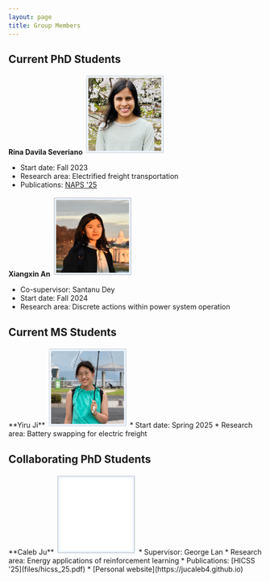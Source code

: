```yaml
---
layout: page
title: Group Members
---
```


<p style="text-align:center;"><h2>Current PhD Students</h2></p>

**Rina Davila Severiano**
<img src="/images/headshot_rina.jpeg" alt="drawing" width="160"/>
* Start date: Fall 2023
* Research area: Electrified freight transportation
* Publications: [NAPS '25](files/naps_24.pdf)

**Xiangxin An**
<img src="/images/headshot_xiangxin.jpeg" alt="drawing" width="160"/>
* Co-supervisor: Santanu Dey
* Start date: Fall 2024
* Research area: Discrete actions within power system operation

<p style="text-align:center;"><h2>Current MS Students</h2></p>
**Yiru Ji**
<img src="/images/headshot_yiru.jpeg" alt="drawing" width="160"/>
* Start date: Spring 2025
* Research area: Battery swapping for electric freight

<p style="text-align:center;"><h2>Collaborating PhD Students</h2></p>
**Caleb Ju**
<img src="/images/empty_frame.png" alt="drawing" width="160"/>
* Supervisor: George Lan
* Research area: Energy applications of reinforcement learning
* Publications: [HICSS '25](files/hicss_25.pdf)
* [Personal website](https://jucaleb4.github.io) 